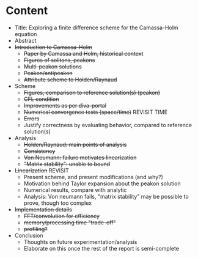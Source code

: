 Content
=======

- Title: Exploring a finite difference scheme for the Camassa-Holm equation
- Abstract
- ~~Introduction to Camassa-Holm~~
    - ~~Paper by Camassa and Holm, historical context~~
    - ~~Figures of solitons, peakons~~
    - ~~Multi-peakon solutions~~
    - ~~Peakon/antipeakon~~
    - ~~Attribute scheme to Holden/Raynaud~~
- Scheme
    - ~~Figures, comparison to reference solution(s) (peakon)~~
    - ~~CFL condition~~
    - ~~Improvements as per diva-portal~~
    - ~~Numerical convergence tests (space/time)~~ REVISIT TIME
    - ~~Errors~~
    - Justify correctness by evaluating behavior, compared to reference solution(s)
- Analysis
    - ~~Holden/Raynaud: main points of analysis~~
    - ~~Consistency~~
    - ~~Von Neumann: failure motivates linearization~~
    - ~~"Matrix stability": unable to bound~~
- ~~Linearization~~ REVISIT
    - Present scheme, and present modifications (and why?)
    - Motivation behind Taylor expansion about the peakon solution
    - Numerical results, compare with analytic
    - Analysis: Von neumann fails, "matrix stability" may be possible to prove, though too complex
- ~~Implementation details~~
    - ~~FFT/convolution for efficiency~~
    - ~~memory/processing time "trade-off"~~
    - ~~profiling?~~
- Conclusion
    - Thoughts on future experimentation/analysis
    - Elaborate on this once the rest of the report is semi-complete
 
